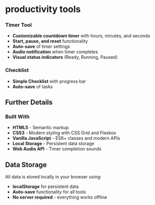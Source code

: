 # productivity tools

###  Timer Tool
- **Customizable countdown timer** with hours, minutes, and seconds
- **Start, pause, and reset** functionality
- **Auto-save** of timer settings
- **Audio notification** when timer completes
- **Visual status indicators** (Ready, Running, Paused)

###  Checklist
- **Simple Checklist** with progress bar
- **Auto-save** of tasks

## Further Details

### Built With
- **HTML5** - Semantic markup
- **CSS3** - Modern styling with CSS Grid and Flexbox
- **Vanilla JavaScript** - ES6+ classes and modern APIs
- **Local Storage** - Persistent data storage
- **Web Audio API** - Timer completion sounds


## Data Storage
All data is stored locally in your browser using:
- **localStorage** for persistent data
- **Auto-save** functionality for all tools
- **No server required** - everything works offline

